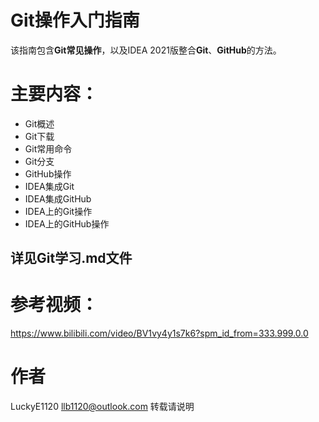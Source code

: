 # Git操作入门指南

该指南包含**Git常见操作**，以及IDEA 2021版整合**Git**、**GitHub**的方法。

# 主要内容：
+ Git概述
+ Git下载
+ Git常用命令
+ Git分支
+ GitHub操作
+ IDEA集成Git
+ IDEA集成GitHub
+ IDEA上的Git操作
+ IDEA上的GitHub操作

## 详见Git学习.md文件

# 参考视频：
https://www.bilibili.com/video/BV1vy4y1s7k6?spm_id_from=333.999.0.0

# 作者
LuckyE1120
llb1120@outlook.com
转载请说明